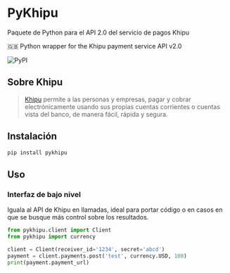 # PyKhipu

Paquete de Python para el API 2.0 del servicio de pagos Khipu

🇬🇧 Python wrapper for the Khipu payment service API v2.0

![PyPI](https://img.shields.io/pypi/v/pykhipu)

## Sobre Khipu

> [Khipu](https://cl.khipu.com/page/introduccion) permite a las personas y empresas, pagar y cobrar electrónicamente usando sus propias cuentas corrientes o cuentas vista del banco, de manera fácil, rápida y segura. 

## Instalación

```bash
pip install pykhipu
```

## Uso

### Interfaz de bajo nivel

Iguala al API de Khipu en llamadas, ideal para portar código o en casos en que se busque más control sobre los resultados.

```python
from pykhipu.client import Client
from pykhipu import currency

client = Client(receiver_id='1234', secret='abcd')
payment = client.payments.post('test', currency.USD, 100)
print(payment.payment_url)
```
